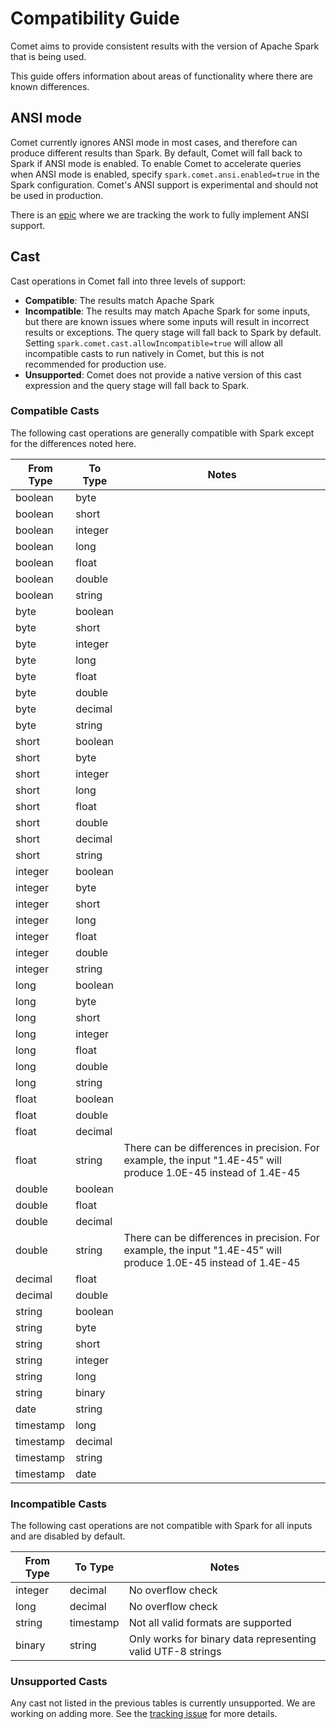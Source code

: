 <!---
Licensed to the Apache Software Foundation (ASF) under one
or more contributor license agreements.  See the NOTICE file
distributed with this work for additional information
regarding copyright ownership.  The ASF licenses this file
to you under the Apache License, Version 2.0 (the
"License"); you may not use this file except in compliance
with the License.  You may obtain a copy of the License at

http://www.apache.org/licenses/LICENSE-2.0

Unless required by applicable law or agreed to in writing,
software distributed under the License is distributed on an
"AS IS" BASIS, WITHOUT WARRANTIES OR CONDITIONS OF ANY
KIND, either express or implied.  See the License for the
specific language governing permissions and limitations
under the License.
-->

# Compatibility Guide

Comet aims to provide consistent results with the version of Apache Spark that is being used.

This guide offers information about areas of functionality where there are known differences.

## ANSI mode

Comet currently ignores ANSI mode in most cases, and therefore can produce different results than Spark. By default,
Comet will fall back to Spark if ANSI mode is enabled. To enable Comet to accelerate queries when ANSI mode is enabled,
specify `spark.comet.ansi.enabled=true` in the Spark configuration. Comet's ANSI support is experimental and should not
be used in production.

There is an [epic](https://github.com/apache/datafusion-comet/issues/313) where we are tracking the work to fully implement ANSI support.

## Cast

Cast operations in Comet fall into three levels of support:

- **Compatible**: The results match Apache Spark
- **Incompatible**: The results may match Apache Spark for some inputs, but there are known issues where some inputs
will result in incorrect results or exceptions. The query stage will fall back to Spark by default. Setting
`spark.comet.cast.allowIncompatible=true` will allow all incompatible casts to run natively in Comet, but this is not
recommended for production use.
- **Unsupported**: Comet does not provide a native version of this cast expression and the query stage will fall back to
Spark.

### Compatible Casts

The following cast operations are generally compatible with Spark except for the differences noted here.

| From Type | To Type | Notes |
|-|-|-|
| boolean | byte |  |
| boolean | short |  |
| boolean | integer |  |
| boolean | long |  |
| boolean | float |  |
| boolean | double |  |
| boolean | string |  |
| byte | boolean |  |
| byte | short |  |
| byte | integer |  |
| byte | long |  |
| byte | float |  |
| byte | double |  |
| byte | decimal |  |
| byte | string |  |
| short | boolean |  |
| short | byte |  |
| short | integer |  |
| short | long |  |
| short | float |  |
| short | double |  |
| short | decimal |  |
| short | string |  |
| integer | boolean |  |
| integer | byte |  |
| integer | short |  |
| integer | long |  |
| integer | float |  |
| integer | double |  |
| integer | string |  |
| long | boolean |  |
| long | byte |  |
| long | short |  |
| long | integer |  |
| long | float |  |
| long | double |  |
| long | string |  |
| float | boolean |  |
| float | double |  |
| float | decimal |  |
| float | string | There can be differences in precision. For example, the input "1.4E-45" will produce 1.0E-45 instead of 1.4E-45 |
| double | boolean |  |
| double | float |  |
| double | decimal |  |
| double | string | There can be differences in precision. For example, the input "1.4E-45" will produce 1.0E-45 instead of 1.4E-45 |
| decimal | float |  |
| decimal | double |  |
| string | boolean |  |
| string | byte |  |
| string | short |  |
| string | integer |  |
| string | long |  |
| string | binary |  |
| date | string |  |
| timestamp | long |  |
| timestamp | decimal |  |
| timestamp | string |  |
| timestamp | date |  |

### Incompatible Casts

The following cast operations are not compatible with Spark for all inputs and are disabled by default.

| From Type | To Type | Notes |
|-|-|-|
| integer | decimal  | No overflow check |
| long | decimal  | No overflow check |
| string | timestamp  | Not all valid formats are supported |
| binary | string  | Only works for binary data representing valid UTF-8 strings |

### Unsupported Casts

Any cast not listed in the previous tables is currently unsupported. We are working on adding more. See the
[tracking issue](https://github.com/apache/datafusion-comet/issues/286) for more details.
